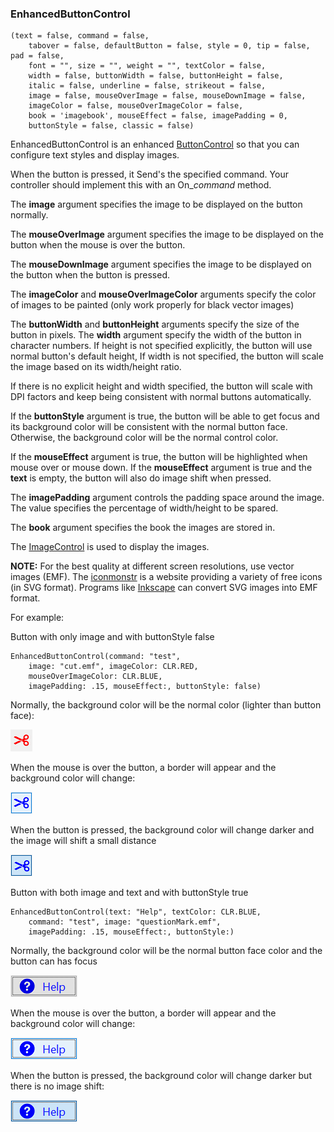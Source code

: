 ### EnhancedButtonControl

``` suneido
(text = false, command = false,
    tabover = false, defaultButton = false, style = 0, tip = false, pad = false,
    font = "", size = "", weight = "", textColor = false,
    width = false, buttonWidth = false, buttonHeight = false,
    italic = false, underline = false, strikeout = false,
    image = false, mouseOverImage = false, mouseDownImage = false,
    imageColor = false, mouseOverImageColor = false,
    book = 'imagebook', mouseEffect = false, imagePadding = 0,
    buttonStyle = false, classic = false)
```

EnhancedButtonControl is an enhanced [ButtonControl](<ButtonControl.md>) so that you can configure text styles and display images.

When the button is pressed, it Send's the specified command.  Your controller should implement this with an On_*command* method.

The **image** argument specifies the image to be displayed on the button normally.

The **mouseOverImage** argument specifies the image to be displayed on the button when the mouse is over the button.

The **mouseDownImage** argument specifies the image to be displayed on the button when the button is pressed.

The **imageColor** and **mouseOverImageColor** arguments specify the color of images to be painted (only work properly for black vector images)

The **buttonWidth** and **buttonHeight** arguments specify the size of the button in pixels. The **width** argument specify the width of the button in character numbers. If height is not specified explicitly, the button will use normal button's default height, If width is not specified, the button will scale the image based on its width/height ratio. 

If there is no explicit height and width specified, the button will scale with DPI factors and keep being consistent with normal buttons automatically.

If the **buttonStyle** argument is true, the button will be able to get focus and its background color will be consistent with the normal button face. Otherwise, the background color will be the normal control color.

If the **mouseEffect** argument is true, the button will be highlighted when mouse over or mouse down. If the **mouseEffect** argument is true and the **text** is empty, the button will also do image shift when pressed.

The **imagePadding** argument controls the padding space around the image. The value specifies the percentage of width/height to be spared.

The **book** argument specifies the book the images are stored in.

The [ImageControl](<ImageControl.md>) is used to display the images.

**NOTE:** For the best quality at different screen resolutions, use vector images (EMF). The [iconmonstr](<https://iconmonstr.com/>) is a website providing a variety of free icons (in SVG format). Programs like [Inkscape](<https://inkscape.org>) can convert SVG images into EMF format.

For example:

Button with only image and with buttonStyle false

``` suneido
EnhancedButtonControl(command: "test", 
    image: "cut.emf", imageColor: CLR.RED, 
    mouseOverImageColor: CLR.BLUE, 
    imagePadding: .15, mouseEffect:, buttonStyle: false)
```

Normally, the background color will be the normal color (lighter than button face):

![](<../../res/enhancedbuttoncontrol/EnhancedButtonControl1.png>)

When the mouse is over the button, a border will appear and the background color will change:

![](<../../res/enhancedbuttoncontrol/EnhancedButtonControl2.png>)

When the button is pressed, the background color will change darker and the image will shift a small distance

![](<../../res/enhancedbuttoncontrol/EnhancedButtonControl3.png>)

Button with both image and text and with buttonStyle true

``` suneido
EnhancedButtonControl(text: "Help", textColor: CLR.BLUE, 
    command: "test", image: "questionMark.emf",
    imagePadding: .15, mouseEffect:, buttonStyle:)
```

Normally, the background color will be the normal button face color and the button can has focus

![](<../../res/enhancedbuttoncontrol/EnhancedButtonControl4.png>)

When the mouse is over the button, a border will appear and the background color will change:

![](<../../res/enhancedbuttoncontrol/EnhancedButtonControl5.png>)

When the button is pressed, the background color will change darker but there is no image shift:

![](<../../res/enhancedbuttoncontrol/EnhancedButtonControl6.png>)